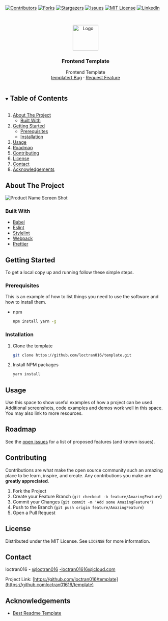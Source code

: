 <!--
*** To avoid retyping too much info. Do a search and replace for the following:
*** loctran016, template, twitter_handle,loctran01616@icloud.com, Frontend Template, project_description
-->

<!-- PROJECT SHIELDS -->
<!--
*** I'm using markdown "reference style" links for readability.
*** Reference links are enclosed in brackets [ ] instead of parentheses ( ).
*** See the bottom of this document for the declaration of the reference variables
*** for contributors-url, forks-url, etc. This is an optional, concise syntax you may use.
*** https://www.markdownguide.org/basic-syntax/#reference-style-links
-->
<!-- markdownlint-disable MD041 MD033 MD030-->

[![Contributors][contributors-shield]][contributors-url]
[![Forks][forks-shield]][forks-url]
[![Stargazers][stars-shield]][stars-url]
[![Issues][issues-shield]][issues-url]
[![MIT License][license-shield]][license-url]
[![LinkedIn][linkedin-shield]][linkedin-url]

<!-- PROJECT LOGO -->
<br />
<p align="center">
  <a href="https://github.com/loctran016/template">
    <img src="logo.png" alt="Logo" width="80" height="80">
  </a>

  <h3 align="center">Frontend Template</h3>

  <p align="center">
    Frontend Template
    <br />
    <a href="https://github.com/loctran016/template/issues">templatert Bug</a>
    ·
    <a href="https://github.com/loctran016/template/issues">Request Feature</a>
  </p>
</p>

<!-- TABLE OF CONTENTS -->
<details open="open">
  <summary><h2 style="display: inline-block">Table of Contents</h2></summary>
  <ol>
    <li>
      <a href="#about-the-project">About The Project</a>
      <ul>
        <li><a href="#built-with">Built With</a></li>
      </ul>
    </li>
    <li>
      <a href="#getting-started">Getting Started</a>
      <ul>
        <li><a href="#prerequisites">Prerequisites</a></li>
        <li><a href="#installation">Installation</a></li>
      </ul>
    </li>
    <li><a href="#usage">Usage</a></li>
    <li><a href="#roadmap">Roadmap</a></li>
    <li><a href="#contributing">Contributing</a></li>
    <li><a href="#license">License</a></li>
    <li><a href="#contact">Contact</a></li>
    <li><a href="#acknowledgements">Acknowledgements</a></li>
  </ol>
</details>

<!-- ABOUT THE PROJECT -->

## About The Project

![Product Name Screen Shot](logo.png)

### Built With

- [Babel](https://babeljs.io/)
- [Eslint](https://eslint.org/)
- [Stylelint](https://stylelint.io/)
- [Webpack](https://webpack.js.org/)
- [Prettier](https://prettier.io/)

<!-- GETTING STARTED -->

## Getting Started

To get a local copy up and running follow these simple steps.

### Prerequisites

This is an example of how to list things you need to use the software and how to install them.

- npm

  ```sh
  npm install yarn -g
  ```

### Installation

1. Clone the template

   ```sh
   git clone https://github.com/loctran016/template.git
   ```

2. Install NPM packages

   ```sh
   yarn install
   ```

<!-- USAGE EXAMPLES -->

## Usage

Use this space to show useful examples of how a project can be used. Additional screenshots, code examples and demos work well in this space. You may also link to more resources.

## Roadmap

See the [open issues](https://github.com/loctran016/template/issues) for a list of proposed features (and known issues).

<!-- CONTRIBUTING -->

## Contributing

Contributions are what make the open source community such an amazing place to be learn, inspire, and create. Any contributions you make are **greatly appreciated**.

1. Fork the Project
2. Create your Feature Branch (`git checkout -b feature/AmazingFeature`)
3. Commit your Changes (`git commit -m 'Add some AmazingFeature'`)
4. Push to the Branch (`git push origin feature/AmazingFeature`)
5. Open a Pull Request

<!-- LICENSE -->

## License

Distributed under the MIT License. See `LICENSE` for more information.

<!-- CONTACT -->

## Contact

loctran016 - [@loctran016](https://twitter.com/loctran016) -loctran01616@icloud.com

Project Link: [https://github.com/loctran016/template](https://github.comloctran01616/template)

<!-- ACKNOWLEDGEMENTS -->

## Acknowledgements

- [Best Readme Template](https://github.com/othneildrew/Best-README-Template)

<!-- MARKDOWN LINKS & IMAGES -->
<!-- https://www.markdownguide.org/basic-syntax/#reference-style-links -->

[contributors-shield]: https://img.shields.io/github/contributors/loctran016/template.svg?style=for-the-badge
[contributors-url]: https://github.com/loctran016/template/graphs/contributors
[forks-shield]: https://img.shields.io/github/forks/loctran016/template.svg?style=for-the-badge
[forks-url]: https://github.com/loctran016/template/network/members
[stars-shield]: https://img.shields.io/github/stars/loctran016/template.svg?style=for-the-badge
[stars-url]: https://github.com/loctran016/template/stargazers
[issues-shield]: https://img.shields.io/github/issues/loctran016/template.svg?style=for-the-badge
[issues-url]: https://github.com/loctran016/template/issues
[license-shield]: https://img.shields.io/github/license/loctran016/template.svg?style=for-the-badge
[license-url]: https://github.com/loctran016/template/blob/master/LICENSE.txt
[linkedin-shield]: https://img.shields.io/badge/-LinkedIn-black.svg?style=for-the-badge&logo=linkedin&colorB=555
[linkedin-url]: https://linkedin.com/in/loctran016
